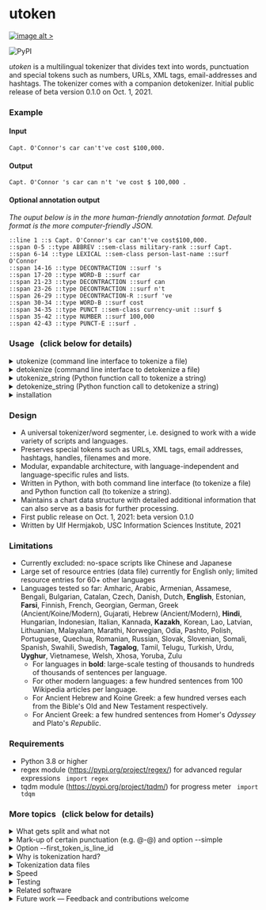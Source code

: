 # utoken  
[![image alt >](http://img.shields.io/pypi/v/utoken.svg)](https://pypi.python.org/pypi/utoken/)

<a href="https://pypi.python.org/pypi/utoken/" target="_blank" style="text-decoration:none;"><img src="http://img.shields.io/pypi/v/utoken.svg" alt="PyPI"></a>

_utoken_ is a multilingual tokenizer that divides text into words, punctuation and special tokens such as numbers, URLs, XML tags, email-addresses and hashtags.
The tokenizer comes with a companion detokenizer.
Initial public release of beta version 0.1.0 on Oct. 1, 2021.

### Example
#### Input
```
Capt. O'Connor's car can't've cost $100,000.
```

#### Output
```
Capt. O'Connor 's car can n't 've cost $ 100,000 .
```

#### Optional annotation output
_The ouput below is in the more human-friendly annotation format. Default format is the more computer-friendly JSON._
```
::line 1 ::s Capt. O'Connor's car can't've cost$100,000.
::span 0-5 ::type ABBREV ::sem-class military-rank ::surf Capt.
::span 6-14 ::type LEXICAL ::sem-class person-last-name ::surf O'Connor
::span 14-16 ::type DECONTRACTION ::surf 's
::span 17-20 ::type WORD-B ::surf car
::span 21-23 ::type DECONTRACTION ::surf can
::span 23-26 ::type DECONTRACTION ::surf n't
::span 26-29 ::type DECONTRACTION-R ::surf 've
::span 30-34 ::type WORD-B ::surf cost
::span 34-35 ::type PUNCT ::sem-class currency-unit ::surf $
::span 35-42 ::type NUMBER ::surf 100,000
::span 42-43 ::type PUNCT-E ::surf .
```

### Usage &nbsp; (click below for details)
<details>
<summary>utokenize (command line interface to tokenize a file)</summary>

```
python -m utoken.utokenize [-h] [-i INPUT-FILENAME] [-o OUTPUT-FILENAME] [-a ANNOTATION-FILENAME] 
                           [--annotation_format ANNOTATION_FORMAT] [-p PROFILE-FILENAME] 
                           [--profile_scope PROFILE_SCOPE] [-d DATA_DIRECTORY] [--lc LANGUAGE-CODE] 
                           [-f] [-v] [-pb] [-c] [--simple] [--version]
```
or simply
```
utokenize [-h] [-i INPUT-FILENAME] [-o OUTPUT-FILENAME] [-a ANNOTATION-FILENAME] 
          [--annotation_format ANNOTATION_FORMAT] [-p PROFILE-FILENAME] 
          [--profile_scope PROFILE_SCOPE] [-d DATA_DIRECTORY] [--lc LANGUAGE-CODE] 
          [-f] [-v] [-pb] [-c] [--simple] [--version]
```
```
optional arguments:
  -h, --help            show this help message and exit
  -i INPUT-FILENAME, --input INPUT-FILENAME
                        (default: STDIN)
  -o OUTPUT-FILENAME, --output OUTPUT-FILENAME
                        (default: STDOUT)
  -a ANNOTATION-FILENAME, --annotation_file ANNOTATION-FILENAME
                        (optional output)
  --annotation_format ANNOTATION_FORMAT
                        (default: 'json'; alternative: 'double-colon')
  -p PROFILE-FILENAME, --profile PROFILE-FILENAME
                        (optional output for performance analysis)
  --profile_scope PROFILE_SCOPE
                        (optional scope for performance analysis)
  -d DATA_DIRECTORY, --data_directory DATA_DIRECTORY
                        (default: standard data directory)
  --lc LANGUAGE-CODE    ISO 639-3, e.g. 'fas' for Persian
  -f, --first_token_is_line_id
                        First token is line ID (and will be exempt from any tokenization)
  -v, --verbose         write change log etc. to STDERR
  -pb, --progress-bar   Show progress bar
  -c, --chart           build annotation chart, even without annotation output
  --simple              prevent MT-style output (e.g. @-@). Note: can degrade any detokenization
  --version             show program's version number and exit
```
Note: Please make sure that your $PYTHONPATH includes the directory in which this README file resides.
  
Example:
```
echo "Wait,dont tell me." | utokenize --lc eng
```
Output:
```
Wait , do n't tell me .
```
</details>

<details>
<summary>detokenize (command line interface to detokenize a file)</summary>

```
python -m utoken.detokenize [-h] [-i INPUT-FILENAME] [-o OUTPUT-FILENAME] [-d DATA_DIRECTORY] 
                            [--lc LANGUAGE-CODE] [-f] [-v] [--version]
```
or simply
```
detokenize [-h] [-i INPUT-FILENAME] [-o OUTPUT-FILENAME] [-d DATA_DIRECTORY] 
           [--lc LANGUAGE-CODE] [-f] [-v] [--version]
```
```
optional arguments:
  -h, --help            show this help message and exit
  -i INPUT-FILENAME, --input INPUT-FILENAME
                        (default: STDIN)
  -o OUTPUT-FILENAME, --output OUTPUT-FILENAME
                        (default: STDOUT)
  -d DATA_DIRECTORY, --data_directory DATA_DIRECTORY
                        (default: standard data directory)
  --lc LANGUAGE-CODE    ISO 639-3, e.g. 'fas' for Persian
  -f, --first_token_is_line_id
                        First token is line ID (and will be exempt from any tokenization)
  -v, --verbose         write change log etc. to STDERR
  --version             show program's version number and exit
```
Note: Please make sure that your $PYTHONPATH includes the directory in which this README file resides.
  
Example:
```
echo "Wait , do n't tell me ." | detokenize --lc eng
```
Output:
```
Wait, don't tell me.
```
</details>

<details>
<summary>utokenize_string (Python function call to tokenize a string)</summary>
  
```python
from utoken import utokenize
  
tok = utokenize.Tokenizer(lang_code='eng')  # Initialize tokenizer, load resources
print(tok.utokenize_string("Dont worry!"))
print(tok.utokenize_string("Sold,for $9,999.99 on ebay.com."))
```
Output:
```
Do n't worry !
Sold , for $ 9,999.99 on ebay.com .
```
Note: Please make sure that your $PYTHONPATH includes the directory in which this README file resides.
</details>

<details>
<summary>detokenize_string (Python function call to detokenize a string)</summary>
 
```python
from utoken import detokenize

detok = detokenize.Detokenizer(lang_code='eng')  # Initialize detokenizer, load resources
print(detok.detokenize_string("Do n't worry !"))
print(detok.detokenize_string("Sold , for $ 9,999.99 on ebay.com ."))
```
Output:
```
Don't worry!
Sold, for $9,999.99 on ebay.com.
```
Note: Please make sure that your $PYTHONPATH includes the directory in which this README file resides.
</details>

<details>
<summary>installation</summary>

```bash
pip install utoken
```
or
```bash
git clone https://github.com/uhermjakob/utoken.git
```
</details>

### Design
* A universal tokenizer/word segmenter, i.e. designed to work with a wide variety of scripts and languages.
* Preserves special tokens such as URLs, XML tags, email addresses, hashtags, handles, filenames and more.
* Modular, expandable architecture, with language-independent and language-specific rules and lists.
* Written in Python, with both command line interface (to tokenize a file) and Python function call (to tokenize a string).
* Maintains a chart data structure with detailed additional information that can also serve as a basis for further processing.
* First public release on Oct. 1, 2021: beta version 0.1.0
* Written by Ulf Hermjakob, USC Information Sciences Institute, 2021

### Limitations
* Currently excluded: no-space scripts like Chinese and Japanese
* Large set of resource entries (data file) currently for English only; limited resource entries for 60+ other languages
* Languages tested so far: Amharic, Arabic, Armenian, Assamese, Bengali, Bulgarian, Catalan, Czech, Danish, Dutch, __English__, Estonian, __Farsi__, Finnish, French, Georgian, German, Greek (Ancient/Koine/Modern), Gujarati, Hebrew (Ancient/Modern), __Hindi__, Hungarian, Indonesian, Italian, Kannada, __Kazakh__, Korean, Lao, Latvian, Lithuanian, Malayalam, Marathi, Norwegian, Odia, Pashto, Polish, Portuguese, Quechua, Romanian, Russian, Slovak, Slovenian, Somali, Spanish, Swahili, Swedish, __Tagalog__, Tamil, Telugu, Turkish, Urdu, __Uyghur__, Vietnamese, Welsh, Xhosa, Yoruba, Zulu
  * For languages in __bold__: large-scale testing of thousands to hundreds of thousands of sentences per language.
  * For other modern languages: a few hundred sentences from 100 Wikipedia articles per language.
  * For Ancient Hebrew and Koine Greek: a few hundred verses each from the Bible's Old and New Testament respectively.  
  * For Ancient Greek: a few hundred sentences from Homer's _Odyssey_ and Plato's _Republic_.

### Requirements
* Python 3.8 or higher
* regex module (https://pypi.org/project/regex/) for advanced regular expressions &nbsp; ```import regex```
* tqdm module (https://pypi.org/project/tqdm/) for progress meter &nbsp; ```import tdqm```

### More topics &nbsp; (click below for details)
<details>
<summary>What gets split and what not</summary>

### What gets split
* Contractions: ```John's``` → ```John``` ```'s```; ```we've``` → ```we``` ```'ve```; ```can't``` → ```can``` ```n't```; ```won't``` → ```will``` ```n't```
* Quantities into number and unit: ```5,000km²``` → ```5,000``` ```km²```
* Ordinal numbers into number and ordinal particle: ```350th``` → ```350``` ```th```
* Non-lexical hyphenated expressions: ```peace-loving``` → ```peace``` ```@-@``` ```loving```
* Name initials: ```J.S.Bach``` → ```J.``` ```S.``` ```Bach```
 
### What stays together
* XML tags: ```<a href="http://www.hollywoodbowl.com">```
* URLs: ```https://www.youtube.com/watch?v=AaZ_RSt0KP8```
* Email addresses: ```а.almukhanov@energo.gov.kz```
* Filenames: ```Оперплан_каз2015.doc```
* Numbers: ```-12,345,678.90``` &nbsp; ```१,२३,४५,६७८.९०```
* Abbreviations: ```Mr.``` &nbsp; ```e.g.``` &nbsp; ```w/o```
* Lexicon entries with dashes: ```T-shirt``` &nbsp; ```father-in-law``` &nbsp; ```so-called``` &nbsp; ```Port-au-Prince```
* Lexicon entries with apostrophe: ```Xi’an``` &nbsp; <nobr>```'s-Gravenhage```</nobr>
* Hashtags, handles: ```#global_warming``` &nbsp; ```#2``` &nbsp; ```@GermanBeer```
* Groups of related punctuation: ```???```
* Groups of emojis and other symbols: ```⚽👍🎉```
* Words with an internal _zero width non-joiner_: e.g. Farsi ```می‌خواهم```
</details>

<details>
<summary>Mark-up of certain punctuation (e.g. @-@) and option --simple</summary>

### Mark-up of certain punctuation (e.g. @-@)
For many application such as machine translation, tokenization is important, but should be reversed when producing the final output.
In some cases, this is relatively straight forward, so ```.``` and ```,``` typically attach to the word on the left and ```(``` attaches to the word on the right.
In other cases, it can generally be very hard to decide how to detokenize, so we add a special tag such as ```@``` during tokenization in order to guide later dekonization.
A ```@``` on one or both sides of punctuation indicates that in the original text, the punctuation and neighboring word were together. 
To look at it in another way, the tokenizer basically upgrades the non-directional ```"``` to an open ```"@``` or close ```@"``` delimiter. 

Example: ```("Hello,world!")``` &nbsp; Tokenized: ```( "@ Hello , world ! @" )``` &nbsp; Detokenized: ```("Hello, world!")```
  
If later detokenization is not import and you want to suppress any markup with ```@```, call _utokenizer.py_ with the option _--simple_
  
Example: ```("Hello,world!")``` &nbsp; Tokenized (simple): ```( " Hello , world ! " )``` &nbsp; Detokenized: ```(" Hello, world! ")```
</details>

<details>
<summary>Option --first_token_is_line_id</summary>

### Option --first_token_is_line_id
In some applications, the text to be tokenized is preceded by a sentence ID at the beginning of each line and tokenization should *not* be applied to those sentence IDs.  
Option ```--first_token_is_line_id```, or ```-f``` for short, suppresses tokenization of those sentence IDs.

* Example input: ```GEN:1:1	In the beginning, God created the heavens and the earth.```
* ```utokenize.pl``` tokenization: ```GEN @:@ 1 @:@ 1 In the beginning , God created the heavens and the earth .```
* ```utokenize.pl -f``` tokenization: ```GEN:1:1 In the beginning , God created the heavens and the earth .```
</details>
  
<details>
<summary>Why is tokenization hard?</summary>

### Why is tokenization hard?
Tokenization is more then just splitting a sentence along spaces, as a lot of punctuation such as commas and periods are attached to adjacent words.
But we can't just blindly split off commas and periods, as this would break numbers such as `12,345.60`, abbreviations such as `Mr.` or URLs such as `www.usc.edu`.

* There are many special types of entities that need to be preserved in tokenization, e.g. 
  * XML tags: ```<a href="http://www.hollywoodbowl.com">```
  * URLs: ```https://www.youtube.com/watch?v=AaZ_RSt0KP8```
  * Email addresses: ```а.almukhanov@energo.gov.kz```
  * Filenames: ```Оперплан_каз2015.doc```
  * Numbers: ```-12,345,678.90``` &nbsp; ```१,२३,४५,६७८.९०```
  * Hashtags, handles: ```#global_warming``` &nbsp; ```#2``` &nbsp; ```@GermanBeer```
* __Abbreviations__ can be hard to determine in many languages, as a period might indicate an abbreviation or the end of a sentence.
  * Abbreviations: ```Mr.``` &nbsp; ```e.g.``` &nbsp; ```w/o```
* __Apostrophes__ are normal letters in some languages, e.g. Somali ```su'aal``` (_question_). Apostrophes can appear in foreign names (e.g. ```Xi'an``` and ```'s-Gravenhage```). In some languages, an apostrophe is used for contractions, such as ```John's``` and ```we'll``` in English. Additionally, an apostrophe can be used as a quote around a word or phrase such as `'Good job!'`. All these cases have to be treated differently.
* __Hyphens__ can join independent words such as in `peace-loving` (which should be split). But they also occur inside lexical phrases such as `T-shirt` that should __not__ be split.
* Many applications need to map a tokenized sentence back to 'normal' untokenized text. To support such a __detokenizer__, the tokenizer's output must facilitate future detokenization. For example, by default, the tokenizer adds attachment tags such as '@' to punctuation to indicate to which side(s) they should attach after detokenization. For more on this topic, please see topic _Mark-up of certain punctuation_ above.
* Other challenges: symbols, variation selectors, non-standard whitespaces, special characters such as `zero width non-joiner`.
* In general, it is hard to make a tokenizer work __universally__, for a wide range of languages, scripts and conventions.
* _utoken_ uses a combination of general patterns and lists of specific tokens to solve many of the challenges above. (See more under topic _Tokenization data files_.)
* Example for a language-specific challenge: In Modern Hebrew, acronyms are marked by placing a _gershayim_ between the last two characters, e.g. ארה״ב (USA). In practice, the _gershayim_ is often replaced by the more readily available quotation mark ("). However, quotation marks are also used for quotations, e.g. <span dir="rtl">ה"סתום"</span> (the "valve"), so care has to be taken to do justice to both acronymns (preserve as a single token) and quotes (separate into multiple tokens).
</details>

<details>
<summary>Tokenization data files</summary>

### Tokenization data files
_utokenize_ includes a number of data files to supports its operation:
* `tok-resource.txt` includes language-independent tokenization resource entries, especially for punctuation, abbreviations (e.g. ```km²```) and names (especially those with hyphens, spaces and other non-alpha characters)
* `tok-resource-eng-global.txt` contains tokenization resource entries for English that are also loaded for other languages. This is helpful as foreign texts often code-switch to English.
* `tok-resource-eng.txt` contains tokenization resource entries for English that are not shared, including those that would not work in other languages. For example, in English, _dont_ in a non-standard version of _don't_ and is tokenized into ```do``` ```n't```, but in French, _dont_ (_of which_) is a regular word that should be left alone.
* `detok-resource.txt` includes resources for detokenization. The file is also used by the tokenizer to mark up certain punctuation with attachment tags such as @-@.
* There are numerous other `tok-resource-xxx.txt` files for other languages, some larger than others. Some languages such as Farsi just don't use contractions and abbreviations with periods that much, so there are few entries. Others files might benefit from additional contributions. 
* `top-level-domain-codes.txt` contains a list of suffixes such as .com, .org, .uk, .tv to support tokenization of URLs and email address.

Exmaples of resource entries:
```
::punct-split ! ::side end ::group True ::comment multiple !!! remain grouped as a single token
::contraction can't ::target can n't ::lcode eng
::repair wo n't ::target will n't ::lcode eng ::problem previous tokenizer
::abbrev No. ::exp number ::lcode eng ::sem-class corpus-component ::case-sensitive True ::right-context \s*\d
::lexical T-shirt ::lcode eng ::plural +s
::misspelling accomodate ::target accommodate ::lcode eng ::suffix-variations e/ed;es;ing;ion;ions

::markup-attach - ::group True ::comment hyphen-minus ::example the hyphen in _peace-loving_ will be marked up as ```@-@```
::auto-attach th ::side left ::left-context \d ::lcode eng ::example 20th
```
</details>

<details>
<summary>Speed</summary>

### Speed
210,000 characters per second (real time) on a 39k sentence English AMR corpus on a 2021 MacBook Pro using a single CPU.
Parallelization is trivial as sentences are tokenized independent of each other.
</details>

<details>
<summary>Testing</summary>

### Testing
_utoken_ has been tested on 71 corpora in 60 languages and 18 scripts (as of Oct. 18, 2021).
Tests include 
* Manual review of tokenization
* Comparison to other tokenizers: [Sacremoses](https://github.com/alvations/sacremoses) and [ulf-tokenizer](https://github.com/isi-nlp/ulf-tokenizer)
* Tokenization analysis scripts: 
  * wildebeest (text normalization and cleaning; analysis of types of characters used, encoding issues) 
  * aux/tok-analysis.py (looks for a number of potential problems such as tokens with mixed letters/digits, mixed letters/punctuation, potential abbreviations separated from period)
* Comparisons to previous versions of all test corpora before release.
</details>

<details>
<summary>Related software</summary>

### Related software
* [Universal romanizer _uroman_](https://github.com/isi-nlp/uroman), written by Ulf Hermjakob (same author)
</details>

<details>
<summary>Future work — Feedback and contributions welcome</summary>

### Future work — Feedback and contributions welcome
Plans include 
* Building resources, testing and fine-tuning of additional languages such as Hausa and Serbian.
* Adding new special entity types such as IPA pronunciations, geographic coordinates, complex IDs such as 403(k).
* Semi-supervised learning of lexical and abbreviation resources from large corpora.
</details>

